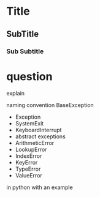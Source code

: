 # Title 

## SubTitle

### Sub Subtitle


# question 
explain 

naming convention 
BaseException
-  Exception
-  SystemExit
-  KeyboardInterrupt
-  abstract exceptions
-  ArithmeticError
-  LookupError
-  IndexError
-  KeyError
-  TypeError
-  ValueError

in python with an example 